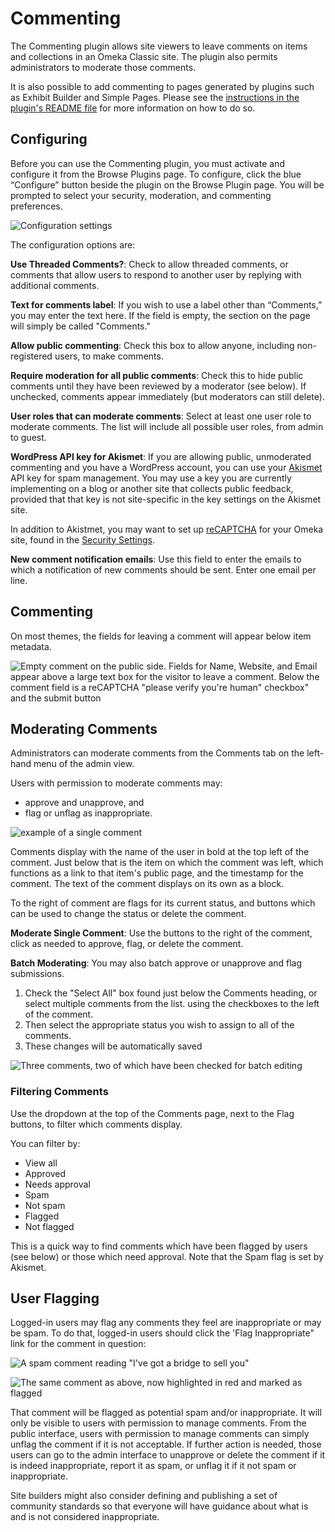 # Commenting

The Commenting plugin allows site viewers to leave comments on items and collections in an Omeka Classic site. The plugin also permits administrators to moderate those comments.

It is also possible to add commenting to pages generated by plugins such as Exhibit Builder and Simple Pages. Please see the [instructions in the plugin's README file](https://github.com/omeka/plugin-Commenting#displaying-comments) for more information on how to do so.


## Configuring

Before you can use the Commenting plugin, you must activate and configure it from the Browse Plugins page. To configure, click the blue “Configure” button beside the plugin on the Browse Plugin page. You will be prompted to select your security, moderation, and commenting preferences.

![Configuration settings](../doc_files/plugin_images/commenting_config.png)

The configuration options are:

**Use Threaded Comments?**: Check to allow threaded comments, or comments that allow users to respond to another user by replying with additional comments. 

**Text for comments label**: If you wish to use a label other than “Comments,” you may enter the text here. If the field is empty, the section on the page will simply be called "Comments."

**Allow public commenting**: Check this box to allow anyone, including non-registered users, to make comments. 

**Require moderation for all public comments**: Check this to hide public comments until they have been reviewed by a moderator (see below). If unchecked, comments appear immediately (but moderators can still delete).

**User roles that can moderate comments**: Select at least one user role to moderate comments. The list will include all possible user roles, from admin to guest.

**WordPress API key for Akismet**: If you are allowing public, unmoderated commenting and you have a WordPress account, you can use your [Akismet](http://akismet.com/) API key for spam management. You may use a key you are currently implementing on a blog or another site that collects public feedback, provided that that key is not site-specific in the key settings on the Akismet site. 

In addition to Akistmet, you may want to set up [reCAPTCHA](../Admin/Settings/ReCaptcha) for your Omeka site, found in the [Security Settings](../Admin/Settings/Security_Settings). 

**New comment notification emails**: Use this field to enter the emails to which a notification of new comments should be sent. Enter one email per line. 

## Commenting

On most themes, the fields for leaving a comment will appear below item metadata. 

![Empty comment on the public side. Fields for Name, Website, and Email appear above a large text box for the visitor to leave a comment. Below the comment field is a reCAPTCHA "please verify you're human" checkbox" and the submit button](../doc_files/plugin_images/commenting-public.png)

## Moderating Comments

Administrators can moderate comments from the Comments tab on the left-hand menu of the admin view. 

Users with permission to moderate comments may:

- approve and unapprove, and
- flag or unflag as inappropriate.

![example of a single comment](../doc_files/plugin_images/commenting_exComment.png)

Comments display with the name of the user in bold at the top left of the comment. Just below that is the item on which the comment was left, which functions as a link to that item's public page, and the timestamp for the comment. The text of the comment displays on its own as a block. 

To the right of comment are flags for its current status, and buttons which can be used to change the status or delete the comment. 

**Moderate Single Comment**:
Use the buttons to the right of the comment, click as needed to approve, flag, or delete the comment. 

**Batch Moderating**: You may also batch approve or unapprove and flag submissions.

1. Check the "Select All" box found just below the Comments heading, or select multiple comments from the list. using the checkboxes to the left of the comment. 
2. Then select the appropriate status you wish to assign to all of the comments.
3. These changes will be automatically saved

![Three comments, two of which have been checked for batch editing](../doc_files/plugin_images/CommentingApprove.png)

### Filtering Comments
Use the dropdown at the top of the Comments page, next to the Flag buttons, to filter which comments display.

You can filter by:  
- View all
- Approved
- Needs approval
- Spam
- Not spam
- Flagged
- Not flagged

This is a quick way to find comments which have been flagged by users (see below) or those which need approval. 
Note that the Spam flag is set by Akismet.

## User Flagging

Logged-in users may flag any comments they feel are inappropriate or may be spam. To do that, logged-in users should click the 'Flag Inappropriate" link for the comment in question:

![A spam comment reading "I've got a bridge to sell you"](../doc_files/plugin_images/commenting-spam.png)

![The same comment as above, now highlighted in red and marked as flagged](../doc_files/plugin_images/commenting-flagged.png)

That comment will be flagged as potential spam and/or inappropriate. It will only be visible to users with permission to manage comments. From the public interface, users with permission to manage comments can simply unflag the comment if it is not acceptable. If further action is needed, those users can go to the admin interface to unapprove or delete the comment if it is indeed inappropriate, report it as spam, or unflag it if it not spam or inappropriate.

Site builders might also consider defining and publishing a set of community standards so that everyone will have guidance about what is and is not considered inappropriate.
